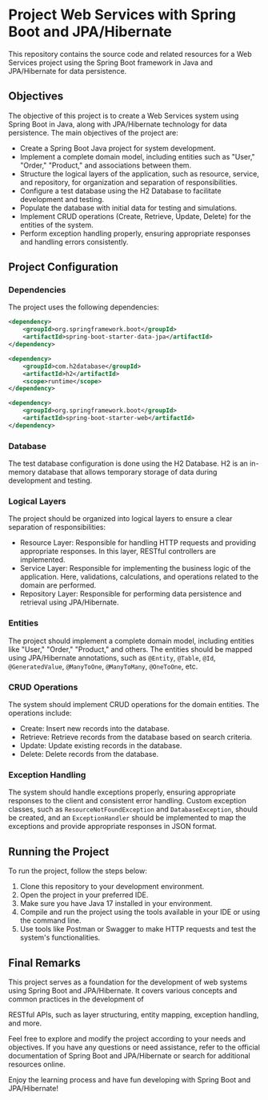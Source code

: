 # Project Web Services with Spring Boot and JPA/Hibernate

This repository contains the source code and related resources for a Web Services project using the Spring Boot framework in Java and JPA/Hibernate for data persistence.

## Objectives

The objective of this project is to create a Web Services system using Spring Boot in Java, along with JPA/Hibernate technology for data persistence. The main objectives of the project are:

- Create a Spring Boot Java project for system development.
- Implement a complete domain model, including entities such as "User," "Order," "Product," and associations between them.
- Structure the logical layers of the application, such as resource, service, and repository, for organization and separation of responsibilities.
- Configure a test database using the H2 Database to facilitate development and testing.
- Populate the database with initial data for testing and simulations.
- Implement CRUD operations (Create, Retrieve, Update, Delete) for the entities of the system.
- Perform exception handling properly, ensuring appropriate responses and handling errors consistently.

## Project Configuration

### Dependencies

The project uses the following dependencies:

```xml
<dependency>
    <groupId>org.springframework.boot</groupId>
    <artifactId>spring-boot-starter-data-jpa</artifactId>
</dependency>

<dependency>
    <groupId>com.h2database</groupId>
    <artifactId>h2</artifactId>
    <scope>runtime</scope>
</dependency>

<dependency>
    <groupId>org.springframework.boot</groupId>
    <artifactId>spring-boot-starter-web</artifactId>
</dependency>
```

### Database

The test database configuration is done using the H2 Database. H2 is an in-memory database that allows temporary storage of data during development and testing.

### Logical Layers

The project should be organized into logical layers to ensure a clear separation of responsibilities:

- Resource Layer: Responsible for handling HTTP requests and providing appropriate responses. In this layer, RESTful controllers are implemented.
- Service Layer: Responsible for implementing the business logic of the application. Here, validations, calculations, and operations related to the domain are performed.
- Repository Layer: Responsible for performing data persistence and retrieval using JPA/Hibernate.

### Entities

The project should implement a complete domain model, including entities like "User," "Order," "Product," and others. The entities should be mapped using JPA/Hibernate annotations, such as `@Entity`, `@Table`, `@Id`, `@GeneratedValue`, `@ManyToOne`, `@ManyToMany`, `@OneToOne`, etc.

### CRUD Operations

The system should implement CRUD operations for the domain entities. The operations include:

- Create: Insert new records into the database.
- Retrieve: Retrieve records from the database based on search criteria.
- Update: Update existing records in the database.
- Delete: Delete records from the database.

### Exception Handling

The system should handle exceptions properly, ensuring appropriate responses to the client and consistent error handling. Custom exception classes, such as `ResourceNotFoundException` and `DatabaseException`, should be created, and an `ExceptionHandler` should be implemented to map the exceptions and provide appropriate responses in JSON format.

## Running the Project

To run the project, follow the steps below:

1. Clone this repository to your development environment.
2. Open the project in your preferred IDE.
3. Make sure you have Java 17 installed in your environment.
4. Compile and run the project using the tools available in your IDE or using the command line.
5. Use tools like Postman or Swagger to make HTTP requests and test the system's functionalities.

## Final Remarks

This project serves as a foundation for the development of web systems using Spring Boot and JPA/Hibernate. It covers various concepts and common practices in the development of

 RESTful APIs, such as layer structuring, entity mapping, exception handling, and more.

Feel free to explore and modify the project according to your needs and objectives. If you have any questions or need assistance, refer to the official documentation of Spring Boot and JPA/Hibernate or search for additional resources online.

Enjoy the learning process and have fun developing with Spring Boot and JPA/Hibernate!